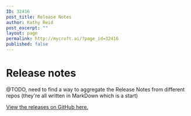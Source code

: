 ```yaml
---
ID: 32416
post_title: Release Notes
author: Kathy Reid
post_excerpt: ""
layout: page
permalink: http://mycroft.ai/?page_id=32416
published: false
---
```

# Release notes

@TODO, need to find a way to aggregate the Release Notes from different repos (they're all written in MarkDown which is a start)

[github-releases]:https://github.com/MycroftAI/mycroft-core/releases
[View the releases on GitHub here.][github-releases]